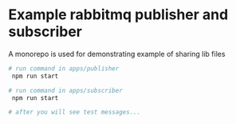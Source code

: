# Example rabbitmq publisher and subscriber


A monorepo is used for demonstrating example of sharing lib files

``` Bash
# run command in apps/publisher 
 npm run start

# run command in apps/subscriber 
 npm run start

# after you will see test messages...

```